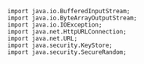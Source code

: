     import java.io.BufferedInputStream;
    import java.io.ByteArrayOutputStream;
    import java.io.IOException;
    import java.net.HttpURLConnection;
    import java.net.URL;
    import java.security.KeyStore;
    import java.security.SecureRandom;